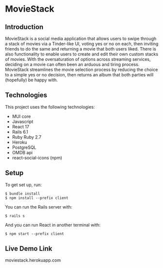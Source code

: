 # MovieStack

## Introduction

MovieStack is a social media application that allows users to swipe through a stack of movies via a Tinder-like UI, voting yes or no on each, then inviting friends to do the same and returning a movie that both users liked. There is also functionality to enable users to create and edit their own custom stacks of movies. With the oversaturation of options across streaming services, deciding on a movie can often been an arduous and tiring process. MovieStack streamlines the movie selection process by reducing the choice to a simple yes or no decision, then returns an album that both parties will (hopefully) be happy with.

## Technologies

This project uses the following technologies:
- MUI core
- Javascript
- React 17
- Rails 6.1
- Ruby Ruby 2.7
- Heroku
- PostgreSQL
- OMDB api
- react-social-icons (npm)

## Setup

To get set up, run:

```console
$ bundle install
$ npm install --prefix client
```

You can run the Rails server with:

```console
$ rails s
```

And you can run React in another terminal with:

```console
$ npm start --prefix client
```

## Live Demo Link

moviestack.herokuapp.com

